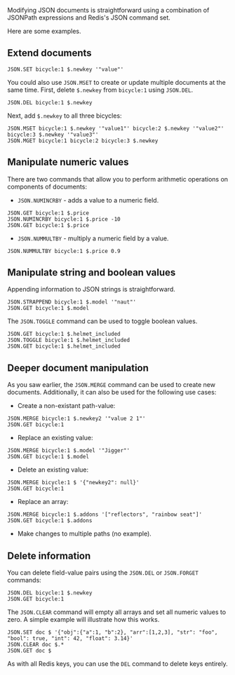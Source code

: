 Modifying JSON documents is straightforward using a combination of JSONPath expressions and Redis's JSON command set.

Here are some examples.

## Extend documents

```redis Add a new key:value pair to an existing document
JSON.SET bicycle:1 $.newkey '"value"'
```

You could also use `JSON.MSET` to create or update multiple documents at the same time. First, delete `$.newkey` from `bicycle:1` using `JSON.DEL`.

```redis Delete $.newkey from bicycle:1
JSON.DEL bicycle:1 $.newkey
```

Next, add `$.newkey` to all three bicycles:

```redis Add $.newkey too all three bicycles using JSON.MSET
JSON.MSET bicycle:1 $.newkey '"value1"' bicycle:2 $.newkey '"value2"' bicycle:3 $.newkey '"value3"'
JSON.MGET bicycle:1 bicycle:2 bicycle:3 $.newkey
```

## Manipulate numeric values

There are two commands that allow you to perform arithmetic operations on components of documents:

- `JSON.NUMINCRBY` - adds a value to a numeric field.

```redis Decrease the price of bicycle:1
JSON.GET bicycle:1 $.price
JSON.NUMINCRBY bicycle:1 $.price -10
JSON.GET bicycle:1 $.price
```

- `JSON.NUMMULTBY` - multiply a numeric field by a value.

```redis Discount bicycle:1 by 10%
JSON.NUMMULTBY bicycle:1 $.price 0.9
```
## Manipulate string and boolean values

Appending information to JSON strings is straightforward.

```redis Append a string bicycle:1's model
JSON.STRAPPEND bicycle:1 $.model '"naut"'
JSON.GET bicycle:1 $.model
```

The `JSON.TOGGLE` command can be used to toggle boolean values.

```redis Toggle the value of bicycle:1's helmet_included value
JSON.GET bicycle:1 $.helmet_included
JSON.TOGGLE bicycle:1 $.helmet_included
JSON.GET bicycle:1 $.helmet_included
```

## Deeper document manipulation

As you saw earlier, the `JSON.MERGE` command can be used to create new documents. Additionally, it can also be used for the following use cases:

- Create a non-existant path-value:

```redis Add a new field-value pair to bicycle:1
JSON.MERGE bicycle:1 $.newkey2 '"value 2 1"'
JSON.GET bicycle:1
```

- Replace an existing value:

```redis Change bicycle:1's model back to Jigger
JSON.MERGE bicycle:1 $.model '"Jigger"'
JSON.GET bicycle:1 $.model
```

- Delete an existing value:

```redis Delete newkey2 from bicycle:1
JSON.MERGE bicycle:1 $ '{"newkey2": null}'
JSON.GET bicycle:1
```

- Replace an array:

```redis Replace bicycle:1's addons
JSON.MERGE bicycle:1 $.addons '["reflectors", "rainbow seat"]'
JSON.GET bicycle:1 $.addons
```

- Make changes to multiple paths (no example).

## Delete information

You can delete field-value pairs using the `JSON.DEL` or `JSON.FORGET` commands:

```redis Delete newkey from bicycle:1
JSON.DEL bicycle:1 $.newkey
JSON.GET bicycle:1
```

The `JSON.CLEAR` command will empty all arrays and set all numeric values to zero. A simple example will illustrate how this works.

```redis JSON.CLEAR usage
JSON.SET doc $ '{"obj":{"a":1, "b":2}, "arr":[1,2,3], "str": "foo", "bool": true, "int": 42, "float": 3.14}'
JSON.CLEAR doc $.*
JSON.GET doc $
```

As with all Redis keys, you can use the `DEL` command to delete keys entirely.